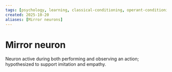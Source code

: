 ```yaml
---
tags: [psychology, learning, classical-conditioning, operant-conditioning, observational-learning, cognition]
created: 2025-10-20
aliases: [Mirror neurons]
---
```

# Mirror neuron

Neuron active during both performing and observing an action; hypothesized to support imitation and empathy.
